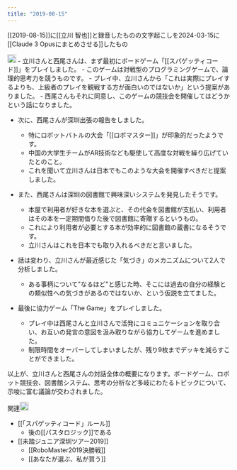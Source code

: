 ```yaml
---
title: "2019-08-15"
---
```


[[2019-08-15]]に[[立川 智也]]と録音したものの文字起こしを2024-03-15に[[Claude 3 Opusにまとめさせる]]したもの

<img src='https://scrapbox.io/api/pages/nishio/Claude/icon' alt='Claude.icon' height="19.5"/>
- 立川さんと西尾さんは、まず最初にボードゲーム「[[スパゲッティコード]]」をプレイしました。
    - このゲームは対戦型のプログラミングゲームで、論理的思考力を競うものです。
    - プレイ中、立川さんから「これは実際にプレイするよりも、上級者のプレイを観戦する方が面白いのではないか」という提案がありました。
    - 西尾さんもそれに同意し、このゲームの競技会を開催してはどうかという話になりました。

- 次に、西尾さんが深圳出張の報告をしました。
    - 特にロボットバトルの大会「[[ロボマスター]]」が印象的だったようです。
    - 中国の大学生チームがAR技術なども駆使して高度な対戦を繰り広げていたとのこと。
    - これを聞いて立川さんは日本でもこのような大会を開催すべきだと提案しました。

- また、西尾さんは深圳の図書館で興味深いシステムを発見したそうです。
    - 本屋で利用者が好きな本を選ぶと、その代金を図書館が支払い、利用者はその本を一定期間借りた後で図書館に寄贈するというもの。
    - これにより利用者が必要とする本が効率的に図書館の蔵書になるそうです。
    - 立川さんはこれを日本でも取り入れるべきだと言いました。

- 話は変わり、立川さんが最近感じた「気づき」のメカニズムについて2人で分析しました。
    - ある事柄について"なるほど"と感じた時、そこには過去の自分の経験との類似性への気づきがあるのではないか、という仮説を立てました。

- 最後に協力ゲーム「The Game」をプレイしました。
    - プレイ中は西尾さんと立川さんで活発にコミュニケーションを取り合い、お互いの発言の意図を汲み取りながら協力してゲームを進めました。
    - 制限時間をオーバーしてしまいましたが、残り9枚までデッキを減らすことができました。

以上が、立川さんと西尾さんの対話全体の概要になります。ボードゲーム、ロボット競技会、図書館システム、思考の分析など多岐にわたるトピックについて、示唆に富む議論が交わされました。

関連<img src='https://scrapbox.io/api/pages/nishio/nishio/icon' alt='nishio.icon' height="19.5"/>
- [[「スパゲッティコード」ルール]]
    - 後の[[パスタロジック]]である
- [[未踏ジュニア深圳ツアー2019]]
    - [[RoboMaster2019決勝戦]]
    - [[あなたが選ぶ、私が買う]]
